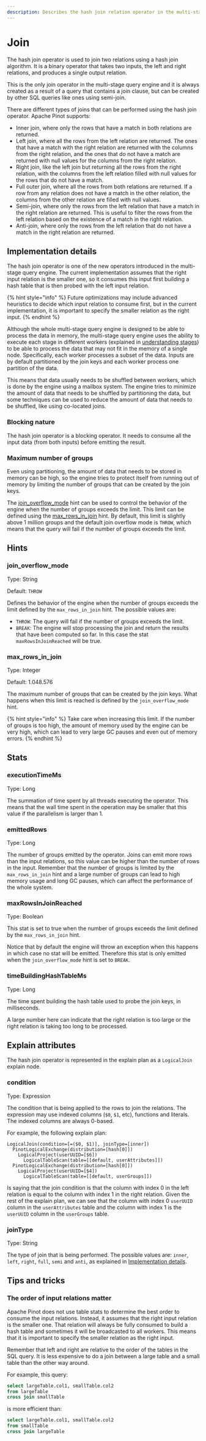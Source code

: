 ```yaml
---
description: Describes the hash join relation operator in the multi-stage query engine.
---
```


# Join

The hash join operator is used to join two relations using a hash join algorithm. It is a binary operator that takes two inputs, the left and right relations, and produces a single output relation.

This is the only join operator in the multi-stage query engine and it is always created as a result of a query that contains a join clause, but can be created by other SQL queries like ones using semi-join.

There are different types of joins that can be performed using the hash join operator. Apache Pinot supports:

* Inner join, where only the rows that have a match in both relations are returned.
* Left join, where all the rows from the left relation are returned. The ones that have a match with the right relation are returned with the columns from the right relation, and the ones that do not have a match are returned with null values for the columns from the right relation.
* Right join, like the left join but returning all the rows from the right relation, with the columns from the left relation filled with null values for the rows that do not have a match.
* Full outer join, where all the rows from both relations are returned. If a row from any relation does not have a match in the other relation, the columns from the other relation are filled with null values.
* Semi-join, where only the rows from the left relation that have a match in the right relation are returned. This is useful to filter the rows from the left relation based on the existence of a match in the right relation.
* Anti-join, where only the rows from the left relation that do not have a match in the right relation are returned.

## Implementation details

The hash join operator is one of the new operators introduced in the multi-stage query engine. The current implementation assumes that the right input relation is the smaller one, so it consumes this input first building a hash table that is then probed with the left input relation.

{% hint style="info" %}
Future optimizations may include advanced heuristics to decide which input relation to consume first, but in the current implementation, it is important to specify the smaller relation as the right input.
{% endhint %}

Although the whole multi-stage query engine is designed to be able to process the data in memory, the multi-stage query engine uses the ability to execute each stage in different workers (explained in [understanding stages](../understanding-stages.md)) to be able to process the data that may not fit in the memory of a single node. Specifically, each worker processes a subset of the data. Inputs are by default partitioned by the join keys and each worker process one partition of the data.

This means that data usually needs to be shuffled between workers, which is done by the engine using a mailbox system. The engine tries to minimize the amount of data that needs to be shuffled by partitioning the data, but some techniques can be used to reduce the amount of data that needs to be shuffled, like using co-located joins.

### Blocking nature

The hash join operator is a blocking operator. It needs to consume all the input data (from both inputs) before emitting the result.

### Maximum number of groups

Even using partitioning, the amount of data that needs to be stored in memory can be high, so the engine tries to protect itself from running out of memory by limiting the number of groups that can be created by the join keys.

The [join\_overflow\_mode](https://github.com/pinot-contrib/pinot-docs/blob/latest/users/user-guide-query/multi-stage-query/hints/join\_overflow\_mode.md) hint can be used to control the behavior of the engine when the number of groups exceeds the limit. This limit can be defined using the [max\_rows\_in\_join](https://github.com/pinot-contrib/pinot-docs/blob/latest/users/user-guide-query/multi-stage-query/hints/max\_rows\_in\_join.md) hint. By default, this limit is slightly above 1 million groups and the default join overflow mode is `THROW`, which means that the query will fail if the number of groups exceeds the limit.

## Hints

### join\_overflow\_mode

Type: String

Default: `THROW`

Defines the behavior of the engine when the number of groups exceeds the limit defined by the `max_rows_in_join` hint. The possible values are:

* `THROW`: The query will fail if the number of groups exceeds the limit.
* `BREAK`: The engine will stop processing the join and return the results that have been computed so far. In this case the stat `maxRowsInJoinReached` will be true.

### max\_rows\_in\_join

Type: Integer

Default: 1.048.576

The maximum number of groups that can be created by the join keys. What happens when this limit is reached is defined by the `join_overflow_mode` hint.

{% hint style="info" %}
Take care when increasing this limit. If the number of groups is too high, the amount of memory used by the engine can be very high, which can lead to very large GC pauses and even out of memory errors.
{% endhint %}

## Stats

### executionTimeMs

Type: Long

The summation of time spent by all threads executing the operator. This means that the wall time spent in the operation may be smaller that this value if the parallelism is larger than 1.

### emittedRows

Type: Long

The number of groups emitted by the operator. Joins can emit more rows than the input relations, so this value can be higher than the number of rows in the input. Remember that the number of groups is limited by the `max_rows_in_join` hint and a large number of groups can lead to high memory usage and long GC pauses, which can affect the performance of the whole system.

### maxRowsInJoinReached

Type: Boolean

This stat is set to true when the number of groups exceeds the limit defined by the `max_rows_in_join` hint.

Notice that by default the engine will throw an exception when this happens in which case no stat will be emitted. Therefore this stat is only emitted when the `join_overflow_mode` hint is set to `BREAK`.

### timeBuildingHashTableMs

Type: Long

The time spent building the hash table used to probe the join keys, in milliseconds.

A large number here can indicate that the right relation is too large or the right relation is taking too long to be processed.

## Explain attributes

The hash join operator is represented in the explain plan as a `LogicalJoin` explain node.

### condition

Type: Expression

The condition that is being applied to the rows to join the relations. The expression may use indexed columns (`$0`, `$1`, etc), functions and literals. The indexed columns are always 0-based.

For example, the following explain plan:

```
LogicalJoin(condition=[=($0, $1)], joinType=[inner])
  PinotLogicalExchange(distribution=[hash[0]])
    LogicalProject(userUUID=[$6])
      LogicalTableScan(table=[[default, userAttributes]])
  PinotLogicalExchange(distribution=[hash[0]])
    LogicalProject(userUUID=[$4])
      LogicalTableScan(table=[[default, userGroups]])
```

Is saying that the join condition is that the column with index 0 in the left relation is equal to the column with index 1 in the right relation. Given the rest of the explain plan, we can see that the column with index 0 `userUUID` column in the `userAttributes` table and the column with index 1 is the `userUUID` column in the `userGroups` table.

### joinType

Type: String

The type of join that is being performed. The possible values are: `inner`, `left`, `right`, `full`, `semi` and `anti`, as explained in [Implementation details](hash\_join.md#implementation-details).

## Tips and tricks

### The order of input relations matter

Apache Pinot does not use table stats to determine the best order to consume the input relations. Instead, it assumes that the right input relation is the smaller one. That relation will always be fully consumed to build a hash table and sometimes it will be broadcasted to all workers. This means that it is important to specify the smaller relation as the right input.

Remember that left and right are relative to the order of the tables in the SQL query. It is less expensive to do a join between a large table and a small table than the other way around.

For example, this query:

```sql
select largeTable.col1, smallTable.col2
from largeTable 
cross join smallTable
```

is more efficient than:

```sql
select largeTable.col1, smallTable.col2
from smallTable 
cross join largeTable
```
